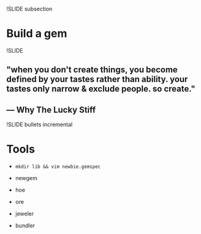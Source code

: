 !SLIDE subsection
# Build a gem

!SLIDE

## "when you don't create things, you become defined by your tastes rather than ability. your tastes only narrow & exclude people. so create."
## — Why The Lucky Stiff


!SLIDE bullets incremental

# Tools

 * `mkdir lib && vim newbie.gemspec`

 * newgem

 * hoe

 * ore

 * jeweler

 * bundler

